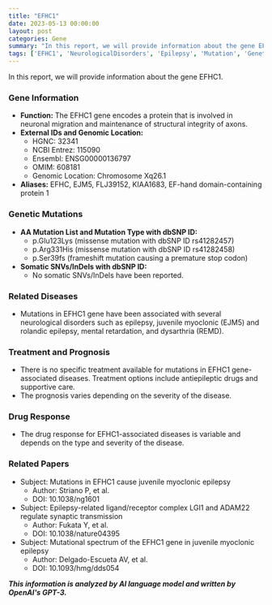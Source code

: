 ```yaml
---
title: "EFHC1"
date: 2023-05-13 00:00:00
layout: post
categories: Gene
summary: "In this report, we will provide information about the gene EFHC1."
tags: ['EFHC1', 'NeurologicalDisorders', 'Epilepsy', 'Mutation', 'GeneticInformation', 'TreatmentOptions', 'Prognosis', 'DrugResponse']
---
```


In this report, we will provide information about the gene EFHC1.

### Gene Information

- **Function:** The EFHC1 gene encodes a protein that is involved in neuronal migration and maintenance of structural integrity of axons.
- **External IDs and Genomic Location:**
  - HGNC: 32341
  - NCBI Entrez: 115090
  - Ensembl: ENSG00000136797
  - OMIM: 608181
  - Genomic Location: Chromosome Xq26.1
- **Aliases:** EFHC, EJM5, FLJ39152, KIAA1683, EF-hand domain-containing protein 1

### Genetic Mutations

- **AA Mutation List and Mutation Type with dbSNP ID:**
  - p.Glu123Lys (missense mutation with dbSNP ID rs41282457)
  - p.Arg331His (missense mutation with dbSNP ID rs41282458)
  - p.Ser39fs (frameshift mutation causing a premature stop codon)
- **Somatic SNVs/InDels with dbSNP ID:**
  - No somatic SNVs/InDels have been reported.

### Related Diseases

- Mutations in EFHC1 gene have been associated with several neurological disorders such as epilepsy, juvenile myoclonic (EJM5) and rolandic epilepsy, mental retardation, and dysarthria (REMD).

### Treatment and Prognosis

- There is no specific treatment available for mutations in EFHC1 gene-associated diseases. Treatment options include antiepileptic drugs and supportive care.
- The prognosis varies depending on the severity of the disease.

### Drug Response

- The drug response for EFHC1-associated diseases is variable and depends on the type and severity of the disease.

### Related Papers

- Subject: Mutations in EFHC1 cause juvenile myoclonic epilepsy
  - Author: Striano P, et al.
  - DOI: 10.1038/ng1601
- Subject: Epilepsy-related ligand/receptor complex LGI1 and ADAM22 regulate synaptic transmission
  - Author: Fukata Y, et al.
  - DOI: 10.1038/nature04395
- Subject: Mutational spectrum of the EFHC1 gene in juvenile myoclonic epilepsy
  - Author: Delgado-Escueta AV, et al.
  - DOI: 10.1093/hmg/dds054

**_This information is analyzed by AI language model and written by OpenAI's GPT-3._**